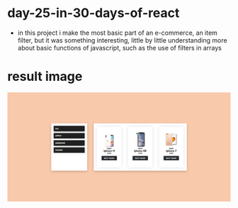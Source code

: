 # day-25-in-30-days-of-react 

- in this project i make the most basic part of an e-commerce, an item filter, but it was something interesting, little by little understanding more about basic functions of javascript, such as the use of filters in arrays 

# result image  

![](site.png)